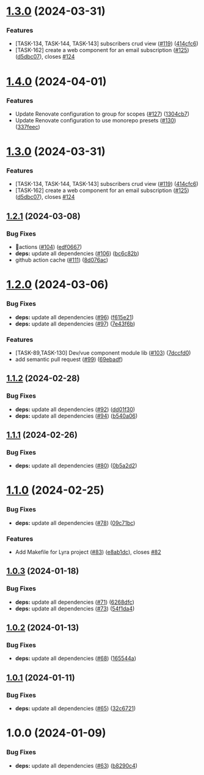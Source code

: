 # [1.3.0](https://github.com/yacosta738/lyra/compare/v1.2.1...v1.3.0) (2024-03-31)


### Features

* [TASK-134, TASK-144, TASK-143] subscribers crud view ([#119](https://github.com/yacosta738/lyra/issues/119)) ([414cfc6](https://github.com/yacosta738/lyra/commit/414cfc64badd8a48a6ba6a913da05379910e0ccb))
* [TASK-162] create a web component for an email subscription ([#125](https://github.com/yacosta738/lyra/issues/125)) ([d5dbc07](https://github.com/yacosta738/lyra/commit/d5dbc07b5f549ed092a82eb0050db043c487a28b)), closes [#124](https://github.com/yacosta738/lyra/issues/124)

# [1.4.0](https://github.com/yacosta738/lyra/compare/v1.3.0...v1.4.0) (2024-04-01)

### Features

* Update Renovate configuration to group for scopes ([#127](https://github.com/yacosta738/lyra/issues/127)) ([1304cb7](https://github.com/yacosta738/lyra/commit/1304cb7c54a0511a983aed2450613f470f1fb535))
* Update Renovate configuration to use monorepo presets ([#130](https://github.com/yacosta738/lyra/issues/130)) ([337feec](https://github.com/yacosta738/lyra/commit/337feece1e131c59f65f418d0e13ea62b67d28f3))

# [1.3.0](https://github.com/yacosta738/lyra/compare/v1.2.1...v1.3.0) (2024-03-31)

### Features

* [TASK-134, TASK-144, TASK-143] subscribers crud view ([#119](https://github.com/yacosta738/lyra/issues/119)) ([414cfc6](https://github.com/yacosta738/lyra/commit/414cfc64badd8a48a6ba6a913da05379910e0ccb))
* [TASK-162] create a web component for an email subscription ([#125](https://github.com/yacosta738/lyra/issues/125)) ([d5dbc07](https://github.com/yacosta738/lyra/commit/d5dbc07b5f549ed092a82eb0050db043c487a28b)), closes [#124](https://github.com/yacosta738/lyra/issues/124)

## [1.2.1](https://github.com/yacosta738/lyra/compare/v1.2.0...v1.2.1) (2024-03-08)


### Bug Fixes

* 🔂actions ([#104](https://github.com/yacosta738/lyra/issues/104)) ([edf0667](https://github.com/yacosta738/lyra/commit/edf06676e34667255e0911b32ddb55921a4defc9))
* **deps:** update all dependencies ([#106](https://github.com/yacosta738/lyra/issues/106)) ([bc6c82b](https://github.com/yacosta738/lyra/commit/bc6c82b1cfe68b251e31b7fd085d09d71355385c))
* github action cache ([#111](https://github.com/yacosta738/lyra/issues/111)) ([8d076ac](https://github.com/yacosta738/lyra/commit/8d076ac28dcb1b2cd5529e81ff981c16dbc3d7ed))

# [1.2.0](https://github.com/yacosta738/lyra/compare/v1.1.2...v1.2.0) (2024-03-06)


### Bug Fixes

* **deps:** update all dependencies ([#96](https://github.com/yacosta738/lyra/issues/96)) ([f615e21](https://github.com/yacosta738/lyra/commit/f615e21b3e2982704d18bc3a863dcc1e6eb50868))
* **deps:** update all dependencies ([#97](https://github.com/yacosta738/lyra/issues/97)) ([7e43f6b](https://github.com/yacosta738/lyra/commit/7e43f6bdee0b727bdf84a72f94abbe391285b103))


### Features

* [TASK-89,TASK-130] Dev/vue component module lib ([#103](https://github.com/yacosta738/lyra/issues/103)) ([7dccfd0](https://github.com/yacosta738/lyra/commit/7dccfd0f08b56a7ec816e37134ecc618daa4fece))
* add semantic pull request ([#99](https://github.com/yacosta738/lyra/issues/99)) ([69ebadf](https://github.com/yacosta738/lyra/commit/69ebadff94755eeff728bf42025c0edef1ce7a55))

## [1.1.2](https://github.com/yacosta738/lyra/compare/v1.1.1...v1.1.2) (2024-02-28)


### Bug Fixes

* **deps:** update all dependencies ([#92](https://github.com/yacosta738/lyra/issues/92)) ([dd01f30](https://github.com/yacosta738/lyra/commit/dd01f30f75f5d4bb8ff5920fa74edf09745d8a8b))
* **deps:** update all dependencies ([#94](https://github.com/yacosta738/lyra/issues/94)) ([b540a06](https://github.com/yacosta738/lyra/commit/b540a06702e96c39feb724aa732a9288961b3fe4))

## [1.1.1](https://github.com/yacosta738/lyra/compare/v1.1.0...v1.1.1) (2024-02-26)


### Bug Fixes

* **deps:** update all dependencies ([#80](https://github.com/yacosta738/lyra/issues/80)) ([0b5a2d2](https://github.com/yacosta738/lyra/commit/0b5a2d2d9fafa7a4bca654364dc52b11dc704d06))

# [1.1.0](https://github.com/yacosta738/lyra/compare/v1.0.3...v1.1.0) (2024-02-25)


### Bug Fixes

* **deps:** update all dependencies ([#78](https://github.com/yacosta738/lyra/issues/78)) ([09c71bc](https://github.com/yacosta738/lyra/commit/09c71bcad8bf333b8507bf5413b009ba0bcdb95b))


### Features

* Add Makefile for Lyra project ([#83](https://github.com/yacosta738/lyra/issues/83)) ([e8ab1dc](https://github.com/yacosta738/lyra/commit/e8ab1dc38b6b67327e4ed587cc977c98679a61cb)), closes [#82](https://github.com/yacosta738/lyra/issues/82)

## [1.0.3](https://github.com/yacosta738/lyra/compare/v1.0.2...v1.0.3) (2024-01-18)


### Bug Fixes

* **deps:** update all dependencies ([#71](https://github.com/yacosta738/lyra/issues/71)) ([6268dfc](https://github.com/yacosta738/lyra/commit/6268dfca152fd7dff3dd7ee21c5732fc7d19c7b7))
* **deps:** update all dependencies ([#73](https://github.com/yacosta738/lyra/issues/73)) ([54f1da4](https://github.com/yacosta738/lyra/commit/54f1da4693e1e8067f5fd6254e0997a2fda3ec8f))

## [1.0.2](https://github.com/yacosta738/lyra/compare/v1.0.1...v1.0.2) (2024-01-13)


### Bug Fixes

* **deps:** update all dependencies ([#68](https://github.com/yacosta738/lyra/issues/68)) ([165544a](https://github.com/yacosta738/lyra/commit/165544af707e45747f5fb0969e880dd1e6577df5))

## [1.0.1](https://github.com/yacosta738/lyra/compare/v1.0.0...v1.0.1) (2024-01-11)


### Bug Fixes

* **deps:** update all dependencies ([#65](https://github.com/yacosta738/lyra/issues/65)) ([32c6721](https://github.com/yacosta738/lyra/commit/32c6721db28dd0411c9b620105867d3ce8bcfd0c))

# 1.0.0 (2024-01-09)


### Bug Fixes

* **deps:** update all dependencies ([#63](https://github.com/yacosta738/lyra/issues/63)) ([b8290c4](https://github.com/yacosta738/lyra/commit/b8290c4f6e948eeb207dc9f011857a59a944da78))
